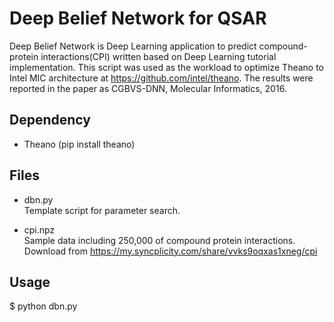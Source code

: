 Deep Belief Network for QSAR
============================

Deep Belief Network is Deep Learning application to predict compound-protein interactions(CPI)
written based on Deep Learning tutorial implementation.
This script was used as the workload to optimize Theano to Intel MIC architecture at https://github.com/intel/theano.
The results were reported in the paper as CGBVS-DNN, Molecular Informatics, 2016.

Dependency
----------

- Theano (pip install theano)

Files
-----

- dbn.py  
Template script for parameter search.

- cpi.npz  
Sample data including 250,000 of compound protein interactions.  
Download from https://my.syncplicity.com/share/vvks9oqxas1xneg/cpi

Usage
-----

$ python dbn.py
